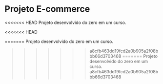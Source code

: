 ﻿# Projeto E-commerce

<<<<<<< HEAD
Projeto desenvolvido do zero em um curso.


<<<<<<< HEAD

=======
Projeto desenvolvido do zero  em um curso.
>>>>>>> a8cfb463dd19fcd2a0b905a2f08bbb66d3703468
=======
Projeto desenvolvido do zero  em um curso.
>>>>>>> a8cfb463dd19fcd2a0b905a2f08bbb66d3703468
